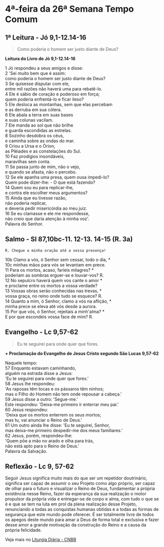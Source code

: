 # 4ª-feira da 26ª Semana Tempo Comum

## 1ª Leitura - Jó 9,1-12.14-16

> Como poderia o homem ser justo diante de Deus?

**Leitura do Livro de Jó 9,1-12.14-16**

1 Jó respondeu a seus amigos e disse:   
2 'Sei muito bem que é assim:   
 como poderia o homem ser justo diante de Deus?   
3 Se quisesse disputar com ele,   
 entre mil razões não haverá uma para rebatê-lo.   
4 Ele é sábio de coração e poderoso em força;   
 quem poderia enfrentá-lo e ficar ileso?   
5 Ele desloca as montanhas, sem que elas percebam   
 e as derruba em sua cólera.   
6 Ele abala a terra em suas bases   
 e suas colunas vacilam.   
7 Ele manda ao sol que não brilhe   
 e guarda escondidas as estrelas.   
8 Sozinho desdobra os céus,   
 e caminha sobre as ondas do mar.   
9 Criou a Ursa e o Órion,   
 as Plêiades e as constelações do Sul.   
10 Faz prodígios insondáveis,   
 maravilhas sem conta.   
11 Se passa junto de mim, não o vejo,   
 e quando se afasta, não o percebo.   
12 Se ele apanha uma presa, quem ousa impedi-lo?   
 Quem pode dizer-lhe: - O que está fazendo?   
14 Quem sou eu para replicar-lhe,   
 e contra ele escolher meus argumentos?   
15 Ainda que eu tivesse razão,   
 não poderia replicar,   
 e deveria pedir misericórdia ao meu juiz.   
16 Se eu clamasse e ele me respondesse,   
 não creio que daria atenção à minha voz'.   
 Palavra do Senhor.

## Salmo - Sl 87,10bc-11. 12-13. 14-15 (R. 3a)

`R. Chegue a minha oração até a vossa presença!`

10b Clamo a vós, ó Senhor sem cessar, todo o dia, *   
10c minhas mãos para vós se levantam em prece.   
11 Para os mortos, acaso, faríeis milagres? *   
 poderiam as sombras erguer-se e louvar-vos? R.       
12 No sepulcro haverá quem vos cante o amor *   
 e proclame entre os mortos a vossa verdade?   
13 Vossas obras serão conhecidas nas trevas, *   
 vossa graça, no reino onde tudo se esquece? R.       
14 Quanto a mim, ó Senhor, clamo a vós na aflição, *   
 minha prece se eleva até vós desde a aurora.   
15 Por que vós, ó Senhor, rejeitais a minh'alma? *   
 E por que escondeis vossa face de mim? R.

## Evangelho - Lc 9,57-62

> Eu te seguirei para onde quer que fores.

**+ Proclamação do Evangelho de Jesus Cristo segundo São Lucas 9,57-62**

Naquele tempo:   
57 Enquanto estavam caminhando,   
 alguém na estrada disse a Jesus:   
 'Eu te seguirei para onde quer que fores.'   
58 Jesus lhe respondeu:   
 'As raposas têm tocas e os pássaros têm ninhos;   
 mas o Filho do Homem não tem onde repousar a cabeça.'   
59 Jesus disse a outro: 'Segue-me.'   
 Este respondeu: 'Deixa-me primeiro ir enterrar meu pai.'   
60 Jesus respondeu:   
 'Deixa que os mortos enterrem os seus mortos;   
 mas tu, vai anunciar o Reino de Deus.'   
61 Um outro ainda lhe disse: 'Eu te seguirei, Senhor,   
 mas deixa-me primeiro despedir-me dos meus familiares.'   
62 Jesus, porém, respondeu-lhe:   
 'Quem põe a mão no arado e olha para trás,   
 não está apto para o Reino de Deus.'   
 Palavra da Salvação.

## Reflexão - Lc 9, 57-62

Seguir Jesus significa muito mais do que ser um repetidor doutrinário, significa ser capaz de assumir o seu Projeto como algo próprio, ser capaz de olhar para o futuro e visualizar o Reino de Deus, fundamentar a própria existência nesse Reino, fazer da esperança da sua realização o motor propulsor da própria vida e entregar-se de corpo e alma, com tudo o que se é e que se tem na luta em prol da plena realização desse Projeto, renunciando a todas as conquistas humanas obtidas e a todas as formas de segurança que este mundo pode oferecer. É ser totalmente livre de todos os apegos deste mundo para amar a Deus de forma total e exclusiva e fazer desse amor a grande motivação da construção do Reino e a causa da própria felicidade.

Veja mais no [Liturgia Diária - CNBB](http://liturgiadiaria.cnbb.org.br/app/user/user/UserView.php?ano=2016&mes=9&dia=28)
